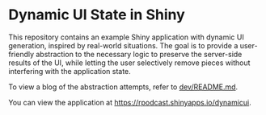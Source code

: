 # Dynamic UI State in Shiny

This repository contains an example Shiny application with dynamic UI generation, inspired by real-world situations. The goal is to provide a user-friendly abstraction to the necessary logic to preserve the server-side results of the UI, while letting the user selectively remove pieces without interfering with the application state. 

To view a blog of the abstraction attempts, refer to [dev/README.md](https://github.com/rpodcast/dynamicui_state/dev/README.md).

You can view the application at <https://rpodcast.shinyapps.io/dynamicui>.
